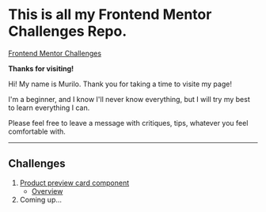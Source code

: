 # This is all my Frontend Mentor Challenges Repo.
[Frontend Mentor Challenges](https://www.frontendmentor.io/challenges?sort=difficulty|asc)

**Thanks for visiting!**

<p>Hi! My name is Murilo. Thank you for taking a time to visite my page!</p>

<p>I'm a beginner, and I know I'll never know everything, but I will try my best to learn everything I can.</p>

<p>Please feel free to leave a message with critiques, tips, whatever you feel comfortable with.</p>

---
## Challenges

1. [Product preview card component](https://murilomcabral.github.io/frontendmentor/product-preview-card-component-main/)
   - [Overview](https://github.com/murilomcabral/frontendmentor/tree/main/product-preview-card-component-main)
2. Coming up...